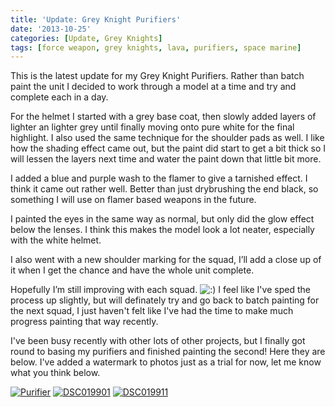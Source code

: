 ```yaml
---
title: 'Update: Grey Knight Purifiers'
date: '2013-10-25'
categories: [Update, Grey Knights]
tags: [force weapon, grey knights, lava, purifiers, space marine]
---
```


This is the latest update for my Grey Knight Purifiers. Rather than batch paint the unit I decided to work through a model at a time and try and complete each in a day.

For the helmet I started with a grey base coat, then slowly added layers of lighter an lighter grey until finally moving onto pure white for the final highlight. I also used the same technique for the shoulder pads as well. I like how the shading effect came out, but the paint did start to get a bit thick so I will lessen the layers next time and water the paint down that little bit more.

I added a blue and purple wash to the flamer to give a tarnished effect. I think it came out rather well. Better than just drybrushing the end black, so something I will use on flamer based weapons in the future.

I painted the eyes in the same way as normal, but only did the glow effect below the lenses. I think this makes the model look a lot neater, especially with the white helmet.

I also went with a new shoulder marking for the squad, I’ll add a close up of it when I get the chance and have the whole unit complete.

Hopefully I’m still improving with each squad. ![:)](http://web.archive.org/web/20131009211215im_/http://www.minitothemax.com/wp-includes/images/smilies/icon_smile.gif) I feel like I've sped the process up slightly, but will definately try and go back to batch painting for the next squad, I just haven't felt like I've had the time to make much progress painting that way recently.

I've been busy recently with other lots of other projects, but I finally got round to basing my purifiers and finished painting the second! Here they are below. I've added a watermark to photos just as a trial for now, let me know what you think below.

[![Purifier](http://192.168.2.30/minitothemax/wp-content/uploads/2015/06/Purifier-1024x768.jpg)](http://www.minitothemax.com/minitothemax/wp-content/uploads/2015/06/Purifier.jpg) [![DSC019901](http://192.168.2.30/minitothemax/wp-content/uploads/2015/06/DSC019901-1024x768.jpg)](http://www.minitothemax.com/minitothemax/wp-content/uploads/2015/06/DSC019901.jpg) [![DSC019911](http://192.168.2.30/minitothemax/wp-content/uploads/2015/06/DSC019911-1024x768.jpg)](http://www.minitothemax.com/minitothemax/wp-content/uploads/2015/06/DSC019911.jpg)
